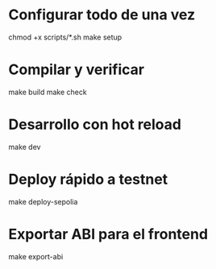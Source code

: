 # Configurar todo de una vez
chmod +x scripts/*.sh
make setup

# Compilar y verificar
make build
make check

# Desarrollo con hot reload
make dev

# Deploy rápido a testnet
make deploy-sepolia

# Exportar ABI para el frontend
make export-abi